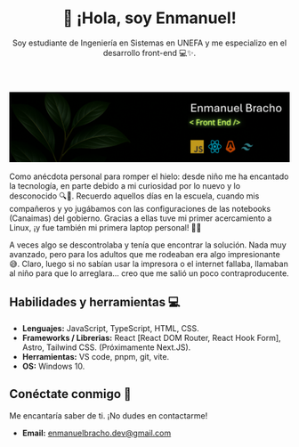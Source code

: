 <header align="center">
    <h1> 👋 ¡Hola, soy Enmanuel! </h1>
    <p>Soy estudiante de Ingeniería en Sistemas en UNEFA y me especializo en el desarrollo front-end 💻✨.</p>
</header>

![Banner principal del README, donde se muestran las tecnologías.](./assets/images/bannerLinkedin.png)

<p>
    Como anécdota personal para romper el hielo: desde niño me ha encantado la tecnología, en parte debido a mi curiosidad por lo nuevo y lo desconocido 🔍🚀. Recuerdo aquellos días en la escuela, cuando mis compañeros y yo jugábamos con las configuraciones de las notebooks (Canaimas) del gobierno. Gracias a ellas tuve mi primer acercamiento a Linux, ¡y fue también mi primera laptop personal! 🧑‍💻
</p>

<p>
    A veces algo se descontrolaba y tenía que encontrar la solución. Nada muy avanzado, pero para los adultos que me rodeaban era algo impresionante 😅. Claro, luego si no sabían usar la impresora o el internet fallaba, llamaban al niño para que lo arreglara... creo que me salió un poco contraproducente.
</p>


## Habilidades y herramientas 💻

* **Lenguajes:** JavaScript, TypeScript, HTML, CSS.
* **Frameworks / Librerias:** React [React DOM Router, React Hook Form], Astro, Tailwind CSS. (Próximamente Next.JS).
* **Herramientas:** VS code, pnpm, git, vite.
* **OS:** Windows 10.

## Conéctate conmigo 💬
Me encantaría saber de ti. ¡No dudes en contactarme!

* **Email:** enmanuelbracho.dev@gmail.com